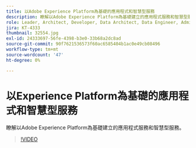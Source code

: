 ```yaml
---
title: 以Adobe Experience Platform為基礎的應用程式和智慧型服務
description: 瞭解以Adobe Experience Platform為基礎建立的應用程式服務和智慧型服務。
role: Leader, Architect, Developer, Data Architect, Data Engineer, Admin, User
jira: KT-4333
thumbnail: 32554.jpg
exl-id: 24333697-56fe-4398-b3e0-33b68a2dc8ad
source-git-commit: 90f7621536573f60ac6585404b1ac0e49cb08496
workflow-type: tm+mt
source-wordcount: '47'
ht-degree: 0%

---
```


# 以Experience Platform為基礎的應用程式和智慧型服務

瞭解以Adobe Experience Platform為基礎建立的應用程式服務和智慧型服務。

>[!VIDEO](https://video.tv.adobe.com/v/32554?quality=12&learn=on)

